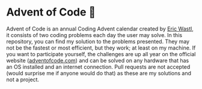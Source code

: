 # Advent of Code 🎄

Advent of Code is an annual Coding Advent calendar created by [Eric Wastl](https://github.com/topaz), it consists of two coding problems each day the user may solve. In this repository, you can find my solution to the problems presented.
They may not be the fastest or most efficient, but they work; at least on my machine. If you want to participate yourself, the challenges are up all year on the official website ([adventofcode.com](https://adventofcode.com)) and can be solved on any hardware that has an OS installed and an internet connection. Pull requests are not accepted (would surprise me if anyone would do that) as these are my solutions and not a project.
